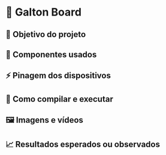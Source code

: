 # 🚀 Galton Board

## 🎯 Objetivo do projeto

## 🧩 Componentes usados

## ⚡ Pinagem dos dispositivos

## 🧪 Como compilar e executar

## 🖼️ Imagens e vídeos

## 📈 Resultados esperados ou observados


